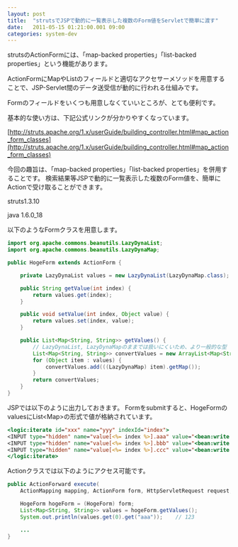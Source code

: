 ```yaml
---
layout: post
title:  "strutsでJSPで動的に一覧表示した複数のForm値をServletで簡単に渡す"
date:   2011-05-15 01:21:00.001 09:00
categories: system-dev
---
```


strutsのActionFormには、「map-backed properties」「list-backed properties」という機能があります。

ActionFormにMapやListのフィールドと適切なアクセサーメソッドを用意することで、JSP-Servlet間のデータ送受信が動的に行われる仕組みです。

Formのフィールドをいくつも用意しなくていいところが、とても便利です。

基本的な使い方は、下記公式リンクが分かりやすくなっています。

[http://struts.apache.org/1.x/userGuide/building_controller.html#map_action_form_classes](http://struts.apache.org/1.x/userGuide/building_controller.html#map_action_form_classes)

今回の趣旨は、「map-backed properties」「list-backed properties」を併用することです。
検索結果等JSPで動的に一覧表示した複数のForm値を、簡単にActionで受け取ることができます。

struts1.3.10

java 1.6.0_18

以下のようなFormクラスを用意します。

```java
import org.apache.commons.beanutils.LazyDynaList;
import org.apache.commons.beanutils.LazyDynaMap;

public HogeForm extends ActionForm {

    private LazyDynaList values = new LazyDynaList(LazyDynaMap.class);

    public String getValue(int index) {
        return values.get(index);
    }

    public void setValue(int index, Object value) {
        return values.set(index, value);
    }

    public List<Map<String, String>> getValues() {
        // LazyDynaList, LazyDynaMapのままでは扱いにくいため、より一般的な型（List, Map）に変換します。
        List<Map<String, String>> convertValues = new ArrayList<Map<String, String>>();
        for (Object item : values) {
            convertValues.add(((LazyDynaMap) item).getMap());
        }
        return convertValues;
    }
}
```

JSPでは以下のように出力しておきます。
Formをsubmitすると、HogeFormのvaluesにList&lt;Map&gt;の形式で値が格納されています。

```jsp
<logic:iterate id="xxx" name="yyy" indexId="index">
<INPUT type="hidden" name="value[<%= index %>].aaa" value="<bean:write name="xxx" property="123" />" />
<INPUT type="hidden" name="value[<%= index %>].bbb" value="<bean:write name="xxx" property="456" />" />
<INPUT type="hidden" name="value[<%= index %>].ccc" value="<bean:write name="xxx" property="789" />" />
</logic:iterate>
```

Actionクラスでは以下のようにアクセス可能です。

```java
public ActionForward execute(
    ActionMapping mapping, ActionForm form, HttpServletRequest request, HttpServletResponse response) {

    HogeForm hogeForm = (HogeForm) form;
    List<Map<String, String>> values = hogeForm.getValues();
    System.out.println(values.get(0).get("aaa"));    // 123

    ...
}
```
